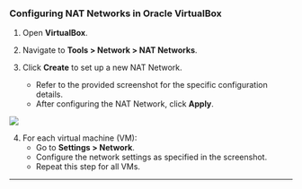 
### Configuring NAT Networks in Oracle VirtualBox

1. Open **VirtualBox**.

2. Navigate to **Tools > Network > NAT Networks**.

3. Click **Create** to set up a new NAT Network.
   - Refer to the provided screenshot for the specific configuration details.
   - After configuring the NAT Network, click **Apply**.
<p/>
  
   <img src="https://i.imgur.com/LfKiqRX.png">



4. For each virtual machine (VM):
   - Go to **Settings > Network**.
   - Configure the network settings as specified in the screenshot.
   - Repeat this step for all VMs.

---
